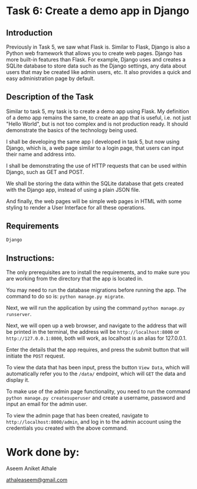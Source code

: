 # Task 6: Create a demo app in Django

## Introduction

Previously in Task 5, we saw what Flask is. Similar to Flask, Django is also a Python web framework that allows you to create web pages. Django has more built-in features than Flask. For example, Django uses and creates a SQLite database to store data such as the Django settings, any data about users that may be created like admin users, etc. It also provides a quick and easy administration page by default.

## Description of the Task

Similar to task 5, my task is to create a demo app using Flask. My definition of a demo app remains the same, to create an app that is useful, i.e. not just "Hello World", but is not too complex and is not production ready. It should demonstrate the basics of the technology being used.


I shall be developing the same app I developed in task 5, but now using Django, which is, a web page similar to a login page, that users can input their name and address into.

I shall be demonstrating the use of HTTP requests that can be used within Django, such as GET and POST.


We shall be storing the data within the SQLite database that gets created with the Django app, instead of using a plain JSON file.


And finally, the web pages will be simple web pages in HTML with some styling to render a User Interface for all these operations.

## Requirements
```Python
Django
```

## Instructions:

The only prerequisites are to install the requirements, and to make sure you are working from the directory that the app is located in.


You may need to run the database migrations before running the app. The command to do so is: `python manage.py migrate`.

Next, we will run the application by using the command `python manage.py runserver`.

Next, we will open up a web browser, and navigate to the address that will be printed in the terminal, the address will be `http://localhost:8000` or `http://127.0.0.1:8000`, both will work, as localhost is an alias for 127.0.0.1.

Enter the details that the app requires, and press the submit button that will initiate the `POST` request.

To view the data that has been input, press the button `View Data`, which will automatically refer you to the `/data/` endpoint, which will `GET` the data and display it.

To make use of the admin page functionality, you need to run the command `python manage.py createsuperuser` and create a username, password and input an email for the admin user.

To view the admin page that has been created, navigate to `http://localhost:8000/admin`, and log in to the admin account using the credentials you created with the above command.

# Work done by:

Aseem Aniket Athale


athaleaseem@gmail.com
